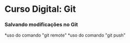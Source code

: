 # Curso Digital: Git

### Salvando modificações no Git 

*uso do comando "git remote"
*uso do comando "git push"